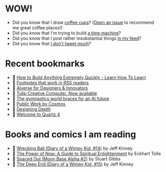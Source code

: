 # WOW!

- Did you know that I draw [coffee cups](https://papercups.mamuso.net/)? ([Open an issue](https://github.com/mamuso/papercups/issues) to recommend me great coffee places!)
- Did you know that I'm trying to build [a time machine](https://github.com/mamuso/fluxcapacitor)?
- Did you know that I post rather insubstantial things [in my feed](https://feed.mamuso.net/)?
- Did you know that [I don't tweet much](https://twitter.com/mamuso)?

# Recent bookmarks

- 👀 [How to Build Anything Extremely Quickly - Learn How To Learn](https://learnhowtolearn.org/how-to-build-extremely-quickly/)
- 👀 [Footnotes that work in RSS readers](https://simonwillison.net/2024/Aug/1/footnotes-that-work-in-rss-readers/)
- 👀 [AIverse for Designers & Innovators](https://aiverse.design/)
- 👀 [Tulip Creative Computer. Now available](https://tulip.computer/)
- 👀 [The gymnastics world braces for an AI future](https://www.theverge.com/c/24182327/olympics-gymnastics-ai-judging-fujitsu-jss-fig)
- 👀 [Public Work by Cosmos](https://public.work/)
- 👀 [Designing Depth](https://rauno.me/craft/depth)
- 👀 [Welcome to Quartz 4](https://quartz.jzhao.xyz/)


# Books and comics I am reading

- 📘 [Wrecking Ball (Diary of a Wimpy Kid, #14)](https://www.goodreads.com/book/show/44091234) by Jeff Kinney
- 📘 [The Power of Now: A Guide to Spiritual Enlightenment](https://www.goodreads.com/book/show/6512869) by Eckhart Tolle
- 📘 [Spaced Out (Moon Base Alpha #2)](https://www.goodreads.com/book/show/26022750) by Stuart Gibbs
- 📘 [The Deep End (Diary of a Wimpy Kid, #15)](https://www.goodreads.com/book/show/51468119) by Jeff Kinney

